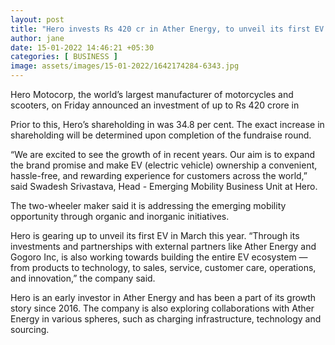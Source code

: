 ```yaml
---
layout: post
title: "Hero invests Rs 420 cr in Ather Energy, to unveil its first EV in March"
author: jane 
date: 15-01-2022 14:46:21 +05:30 
categories: [ BUSINESS ] 
image: assets/images/15-01-2022/1642174284-6343.jpg
---
```

Hero Motocorp, the world’s largest manufacturer of motorcycles and scooters, on Friday announced an investment of up to Rs 420 crore in

Prior to this, Hero’s shareholding in was 34.8 per cent. The exact increase in shareholding will be determined upon completion of the fundraise round.

“We are excited to see the growth of in recent years. Our aim is to expand the brand promise and make EV (electric vehicle) ownership a convenient, hassle-free, and rewarding experience for customers across the world,” said Swadesh Srivastava, Head - Emerging Mobility Business Unit at Hero.

The two-wheeler maker said it is addressing the emerging mobility opportunity through organic and inorganic initiatives.

Hero is gearing up to unveil its first EV in March this year. “Through its investments and partnerships with external partners like Ather Energy and Gogoro Inc, is also working towards building the entire EV ecosystem — from products to technology, to sales, service, customer care, operations, and innovation,” the company said.

Hero is an early investor in Ather Energy and has been a part of its growth story since 2016. The company is also exploring collaborations with Ather Energy in various spheres, such as charging infrastructure, technology and sourcing.